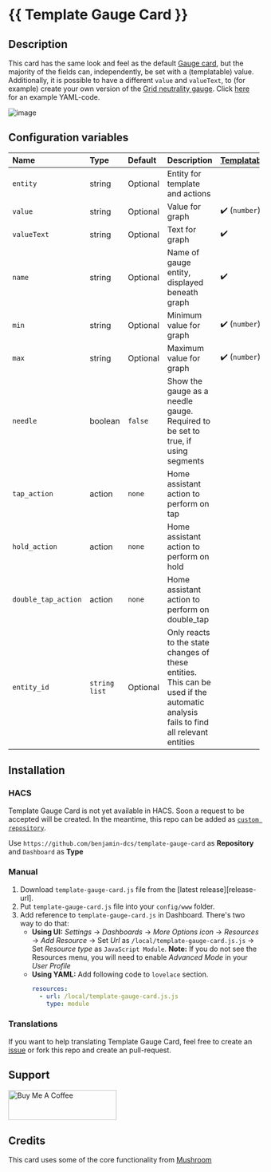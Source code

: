 # {{ Template Gauge Card }}

## Description

This card has the same look and feel as the default [Gauge card](https://www.home-assistant.io/dashboards/gauge/), but the majority of the fields can, independently, be set with a (templatable) value. Additionally, it is possible to have a different `value` and `valueText`, to (for example) create your own version of the [Grid neutrality gauge](https://www.home-assistant.io/dashboards/energy/#grid-neutrality-gauge). Click [here](examples/energy-grid-neutrality-gauge.md) for an example YAML-code.

![image](https://github.com/user-attachments/assets/ccefe63d-6cdc-448f-97a8-98b32e926ff0)

## Configuration variables

| Name                | Type            | Default  | Description                                                                                                                        | [Templatable](https://www.home-assistant.io/docs/configuration/templating/) |
| :------------------ | :-------------- | :------- | :--------------------------------------------------------------------------------------------------------------------------------- | :-------------------------------------------------------------------------- |
| `entity`            | string          | Optional | Entity for template and actions                                                                                                    |                                                                             |
| `value`             | string          | Optional | Value for graph                                                                                                                    | ✔️ (`number`)                                                               |
| `valueText`         | string          | Optional | Text for graph                                                                                                                     | ✔️                                                                          |
| `name`              | string          | Optional | Name of gauge entity, displayed beneath graph                                                                                      | ✔️                                                                          |
| `min`               | string          | Optional | Minimum value for graph                                                                                                            | ✔️ (`number`)                                                               |
| `max`               | string          | Optional | Maximum value for graph                                                                                                            | ✔️ (`number`)                                                               |
| `needle`            | boolean         | `false`  | Show the gauge as a needle gauge. Required to be set to true, if using segments                                                    |                                                                             |
| `tap_action`        | action          | `none`   | Home assistant action to perform on tap                                                                                            |                                                                             |
| `hold_action`       | action          | `none`   | Home assistant action to perform on hold                                                                                           |                                                                             |
| `double_tap_action` | action          | `none`   | Home assistant action to perform on double_tap                                                                                     |                                                                             |
| `entity_id`         | `string` `list` | Optional | Only reacts to the state changes of these entities. This can be used if the automatic analysis fails to find all relevant entities |                                                                             |

## Installation

### HACS

Template Gauge Card is not yet available in HACS. Soon a request to be accepted will be created.  In the meantime, this repo can be added as [`custom repository`](https://www.hacs.xyz/docs/faq/custom_repositories/).

Use `https://github.com/benjamin-dcs/template-gauge-card` as **Repository** and `Dashboard` as **Type**

### Manual

1. Download `template-gauge-card.js` file from the [latest release][release-url].
2. Put `template-gauge-card.js` file into your `config/www` folder.
3. Add reference to `template-gauge-card.js` in Dashboard. There's two way to do that:
   - **Using UI:** _Settings_ → _Dashboards_ → _More Options icon_ → _Resources_ → _Add Resource_ → Set _Url_ as `/local/template-gauge-card.js.js` → Set _Resource type_ as `JavaScript Module`.
     **Note:** If you do not see the Resources menu, you will need to enable _Advanced Mode_ in your _User Profile_
   - **Using YAML:** Add following code to `lovelace` section.
     ```yaml
     resources:
       - url: /local/template-gauge-card.js.js
         type: module
     ```

### Translations

If you want to help translating Template Gauge Card, feel free to create an [issue](https://github.com/benjamin-dcs/template-gauge-card/issues) or fork this repo and create an pull-request.

## Support

<a href="https://www.buymeacoffee.com/benjamindcs" target="_blank"><img src="https://cdn.buymeacoffee.com/buttons/v2/default-yellow.png" alt="Buy Me A Coffee" style="height: 60px !important;width: 217px !important;" ></a>

## Credits

This card uses some of the core functionality from [Mushroom](https://github.com/piitaya/lovelace-mushroom/)

